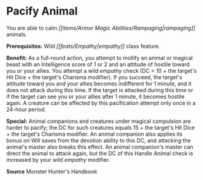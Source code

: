 ﻿---
cssclass: [feats]

---
# Pacify Animal

You are able to calm _[[items/Armor Magic Abilities/Rampaging|rampaging]]_ animals.

**Prerequisites:** Wild _[[feats/Empathy|empathy]]_ class feature.

**Benefit:** As a full-round action, you attempt to mollify an animal or magical beast with an Intelligence score of 1 or 2 and an attitude of hostile toward you or your allies. You attempt a wild _empathy_ check (DC = 10 + the target's Hit Dice + the target's Charisma modifier). If you succeed, the target's attitude toward you and your allies becomes indifferent for 1 minute, and it does not attack during this time. If the target is attacked during this time or if the target can see you or your allies after 1 minute, it becomes hostile again. A creature can be affected by this pacification attempt only once in a 24-hour period.

**Special:** Animal companions and creatures under magical compulsion are harder to pacify; the DC for such creatures equals 15 + the target's Hit Dice + the target's Charisma modifier. An animal companion also applies its bonus on Will saves from the devotion ability to this DC, and attacking the animal's master also breaks this effect. An animal companion's master can direct the animal to attack again, but the DC of this Handle Animal check is increased by your wild _empathy_ modifier.

**Source** Monster Hunter's Handbook